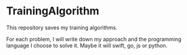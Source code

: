# TrainingAlgorithm

This repository saves my training algorithms.

For each problem, I will write down my approach and the programming language I choose to solve it. Maybe it will swift, go, js or python.